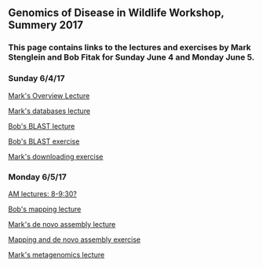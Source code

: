 ## Genomics of Disease in Wildlife Workshop, Summery 2017

### This page contains links to the lectures and exercises by Mark Stenglein and Bob Fitak for Sunday June 4 and Monday June 5.  


### Sunday 6/4/17

[Mark's Overview Lecture]()

[Mark's databases lecture]()

[Bob's BLAST lecture]()

[Bob's BLAST exercise]()

[Mark's downloading exercise]()

### Monday 6/5/17

[AM lectures: 8-9:30?]()

[Bob's mapping lecture]()

[Mark's de novo assembly lecture]()

[Mapping and de novo assembly exercise](mapping_assembly_exercise.md)



[Mark's metagenomics lecture]()



